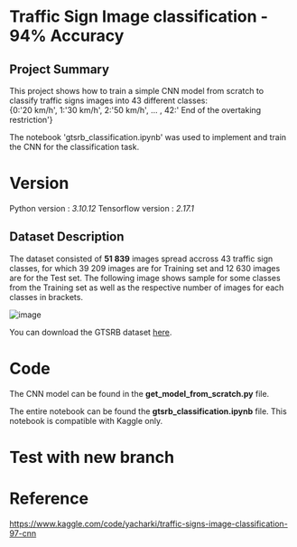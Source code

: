 # Traffic Sign Image classification - 94% Accuracy

## Project Summary
This project shows how to train a simple CNN model from scratch to classify traffic signs images into 43 different classes:<br>
{0:'20 km/h', 1:'30 km/h', 2:'50 km/h', ... , 42:' End of the overtaking restriction'}

The notebook 'gtsrb_classification.ipynb' was used to implement and train the CNN for the classification task.

# Version
Python version : *3.10.12*
Tensorflow version : *2.17.1*

## Dataset Description
The dataset consisted of __51 839__ images spread accross 43 traffic sign classes, for which 39 209 images are for Training set and 12 630 images are for the Test set. 
The following image shows sample for some classes from the Training set as well as the respective number of images for each classes in brackets.

![image](https://github.com/user-attachments/assets/3be5b7b1-6169-45fb-ba33-4367ae99e7e0)



You can download the GTSRB dataset [here](https://www.kaggle.com/datasets/meowmeowmeowmeowmeow/gtsrb-german-traffic-sign).


# Code
The CNN model can be found in the **get_model_from_scratch.py**  file.

The entire notebook can be found the **gtsrb_classification.ipynb** file. This notebook is compatible with Kaggle only.

# Test with new branch

# Reference
https://www.kaggle.com/code/yacharki/traffic-signs-image-classification-97-cnn
